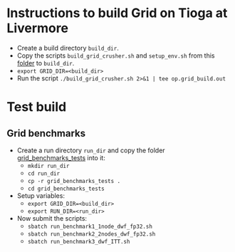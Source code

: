 # Instructions to build Grid on Tioga at Livermore
- Create a build directory `build_dir`.
- Copy the scripts `build_grid_crusher.sh` and `setup_env.sh` from this [folder](https://github.com/vmos1/su4_dm_grid_lsd/tree/main/grid_build/grid_crusher) to `build_dir`.
- `export GRID_DIR=<build_dir>`
- Run the script `./build_grid_crusher.sh 2>&1 | tee op.grid_build.out`


# Test build
## Grid benchmarks
- Create a run directory `run_dir` and copy the folder [grid_benchmarks_tests](https://github.com/vmos1/su4_dm_grid_lsd/tree/main/grid_build/grid_crusher/grid_benchmarks_tests) into it: 
  - `mkdir run_dir`
  - `cd run_dir`
  - `cp -r grid_benchmarks_tests .`
  - `cd grid_benchmarks_tests` 
- Setup variables:
  - `export GRID_DIR=<build_dir>`
  - `export RUN_DIR=<run_dir>`
- Now submit the scripts:
  - `sbatch run_benchmark1_1node_dwf_fp32.sh`
  - `sbatch run_benchmark2_2nodes_dwf_fp32.sh`
  - `sbatch run_benchmark3_dwf_ITT.sh`
